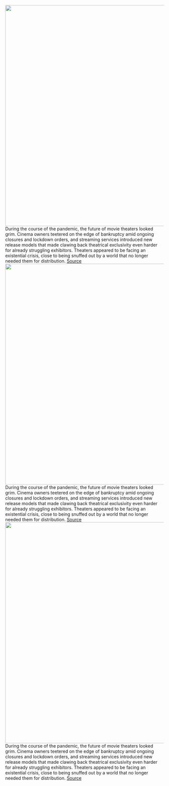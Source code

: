 <img src='https://cdn.vox-cdn.com/thumbor/dFVWAruMbBvsTTWOnxkoV2gFV84=/0x0:2040x1360/1200x800/filters:focal(857x517:1183x843)/cdn.vox-cdn.com/uploads/chorus_image/image/69721751/acastro_210813_1777_theater_0001.0.jpg' width='700px' /><br/>
During the course of the pandemic, the future of movie theaters looked grim. Cinema owners teetered on the edge of bankruptcy amid ongoing closures and lockdown orders, and streaming services introduced new release models that made clawing back theatrical exclusivity even harder for already struggling exhibitors. Theaters appeared to be facing an existential crisis, close to being snuffed out by a world that no longer needed them for distribution.
<a href='https://www.theverge.com/22622638/movie-theaters-streaming-amc-cinemark-regal-exclusive-windows'> Source <a/><img src='https://cdn.vox-cdn.com/thumbor/dFVWAruMbBvsTTWOnxkoV2gFV84=/0x0:2040x1360/1200x800/filters:focal(857x517:1183x843)/cdn.vox-cdn.com/uploads/chorus_image/image/69721751/acastro_210813_1777_theater_0001.0.jpg' width='700px' /><br/>
During the course of the pandemic, the future of movie theaters looked grim. Cinema owners teetered on the edge of bankruptcy amid ongoing closures and lockdown orders, and streaming services introduced new release models that made clawing back theatrical exclusivity even harder for already struggling exhibitors. Theaters appeared to be facing an existential crisis, close to being snuffed out by a world that no longer needed them for distribution.
<a href='https://www.theverge.com/22622638/movie-theaters-streaming-amc-cinemark-regal-exclusive-windows'> Source <a/><img src='https://cdn.vox-cdn.com/thumbor/dFVWAruMbBvsTTWOnxkoV2gFV84=/0x0:2040x1360/1200x800/filters:focal(857x517:1183x843)/cdn.vox-cdn.com/uploads/chorus_image/image/69721751/acastro_210813_1777_theater_0001.0.jpg' width='700px' /><br/>
During the course of the pandemic, the future of movie theaters looked grim. Cinema owners teetered on the edge of bankruptcy amid ongoing closures and lockdown orders, and streaming services introduced new release models that made clawing back theatrical exclusivity even harder for already struggling exhibitors. Theaters appeared to be facing an existential crisis, close to being snuffed out by a world that no longer needed them for distribution.
<a href='https://www.theverge.com/22622638/movie-theaters-streaming-amc-cinemark-regal-exclusive-windows'> Source <a/>